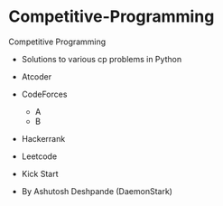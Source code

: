 # Competitive-Programming

Competitive Programming

- Solutions to various cp problems in Python

- Atcoder
- CodeForces
  - A
  - B
- Hackerrank
- Leetcode
- Kick Start

- By Ashutosh Deshpande (DaemonStark)
